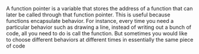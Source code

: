 A function pointer is a variable that stores the address of a function that can later be called through that function pointer. This is useful because functions encapsulate behavior. For instance, every time you need a particular behavior such as drawing a line, instead of writing out a bunch of code, all you need to do is call the function. But sometimes you would like to choose different behaviors at different times in essentially the same piece of code
